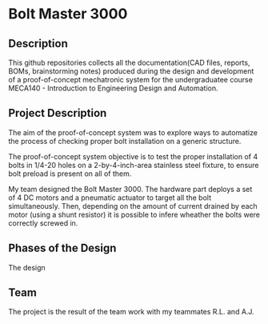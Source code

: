 # Bolt Master 3000

## Description
This github repositories collects all the documentation(CAD files, reports, BOMs, brainstorming notes) produced during the design and development of a proof-of-concept mechatronic system for the undergraduatee course MECA140 - Introduction to Engineering Design and Automation.

## Project Description

The aim of the proof-of-concept system was to explore ways to automatize the process of checking proper bolt installation on a generic structure.

The proof-of-concept system objective is to test the proper installation of 4 bolts in 1/4-20 holes on a 2-by-4-inch-area stainless steel fixture, to ensure bolt preload is present on all of them. 

My team designed the Bolt Master 3000. The hardware part deploys a set of 4 DC motors and a pneumatic actuator to target all the bolt simultaneously. Then, depending on the amount of current drained by each motor (using a shunt resistor) it is possible to infere wheather the bolts were correctly screwed in. 

## Phases of the Design

The design 

## Team 

The project is the result of the team work with my teammates R.L. and A.J. 
